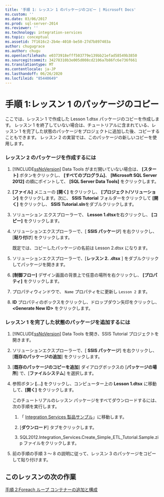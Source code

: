 ```yaml
---
title: '手順 1: レッスン 1 のパッケージのコピー | Microsoft Docs'
ms.custom: ''
ms.date: 03/06/2017
ms.prod: sql-server-2014
ms.reviewer: ''
ms.technology: integration-services
ms.topic: conceptual
ms.assetid: 7f1616c2-2b4e-4010-be50-27d7b897403a
author: chugugrace
ms.author: chugu
ms.openlocfilehash: e0373918efff503779e139bb21efad58549b3850
ms.sourcegitcommit: 34278310b3e005d008cd2106a7b86fc6e736f661
ms.translationtype: MT
ms.contentlocale: ja-JP
ms.lasthandoff: 06/26/2020
ms.locfileid: "85440649"
---
```

# <a name="step-1-copying-the-lesson-1-package"></a>手順 1:レッスン 1 のパッケージのコピー
  ここでは、レッスン 1 で作成した Lesson 1.dtsx パッケージのコピーを作成します。 レッスン 1 を終了していない場合は、チュートリアルに含まれている、レッスン 1 を完了した状態のパッケージをプロジェクトに追加した後、コピーすることもできます。 レッスン 2 の実習では、このパッケージの新しいコピーを使用します。  
  
### <a name="to-create-the-lesson-2-package"></a>レッスン 2 のパッケージを作成するには  
  
1.  [!INCLUDE[ssNoVersion](../includes/ssnoversion-md.md)] Data Tools がまだ開いていない場合は、 **[スタート]** ボタンをクリックし、 **[すべてのプログラム]**、 **[Microsoft SQL Server 2012]** の順にポイントして、 **[SQL Server Data Tools]** をクリックします。  
  
2.  **[ファイル]** メニューの **[開く]** をクリックし、 **[プロジェクト/ソリューション]** をクリックします。次に、 **SSIS Tutorial** フォルダーをクリックして **[開く]** をクリックし、 **SSIS Tutorial.sln**をダブルクリックします。  
  
3.  ソリューション エクスプローラーで、 **Lesson 1.dtsx**を右クリックし、 **[コピー]** をクリックします。  
  
4.  ソリューションエクスプローラーで、[ **SSIS パッケージ**] を右クリックし、[**貼り付け**] をクリックします。  
  
     既定では、コピーしたパッケージの名前は Lesson 2.dtsx になります。  
  
5.  ソリューションエクスプローラーで、[**レッスン 2. .dtsx** ] をダブルクリックしてパッケージを開きます。  
  
6.  **[制御フロー]** デザイン画面の背景上で任意の場所を右クリックし、 **[プロパティ]** をクリックします。  
  
7.  プロパティウィンドウで、 `Name` プロパティをに更新し `Lesson 2` ます。  
  
8.  **ID** プロパティのボックスをクリックし、ドロップダウン矢印をクリックし、 **\<Generate New ID>** をクリックします。  
  
### <a name="to-add-the-completed-lesson-1-package"></a>レッスン 1 を完了した状態のパッケージを追加するには  
  
1.  [!INCLUDE[ssNoVersion](../includes/ssnoversion-md.md)] Data Tools を開き、SSIS Tutorial プロジェクトを開きます。  
  
2.  ソリューションエクスプローラーで、[ **SSIS パッケージ**] を右クリックし、[**既存のパッケージの追加**] をクリックします。  
  
3.  [**既存のパッケージのコピーを追加**] ダイアログボックスの [**パッケージの場所**] で、[**ファイルシステム**] を選択します。  
  
4.  参照ボタン **[...]** をクリックし、コンピューター上の **Lesson 1.dtsx** に移動して、**[開く]** をクリックします。  
  
     このチュートリアルのレッスン パッケージをすべてダウンロードするには、次の手順を実行します。  
  
    1.  「 [Integration Services 製品サンプル](https://go.microsoft.com/fwlink/?LinkId=275027)」に移動します。  
  
    2.  [**ダウンロード**] タブをクリックします。  
  
    3.  SQL2012.Integration_Services.Create_Simple_ETL_Tutorial.Sample.zip ファイルをクリックします。  
  
5.  前の手順の手順 3 ～ 8 の説明に従って、レッスン 3 のパッケージをコピーして貼り付けます。  
  
## <a name="next-task-in-lesson"></a>このレッスンの次の作業  
 [手順 2:Foreach ループ コンテナーの追加と構成](lesson-2-2-adding-and-configuring-the-foreach-loop-container.md)  
  
  
